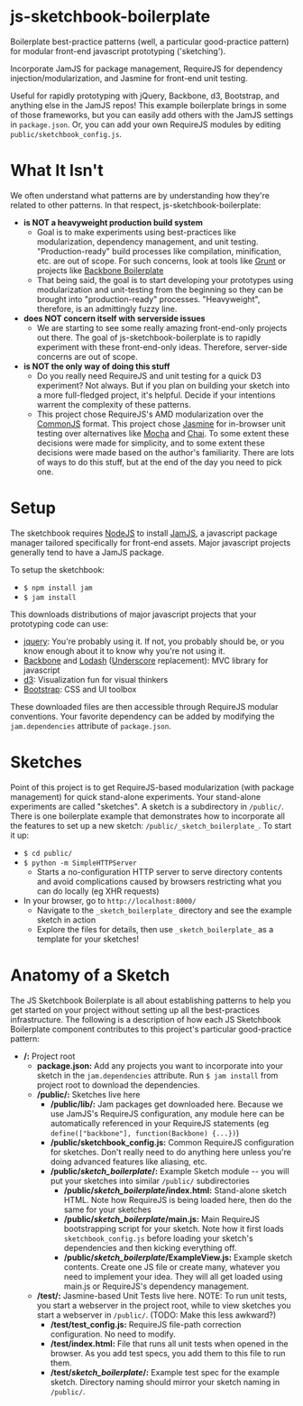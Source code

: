 js-sketchbook-boilerplate
=========================

Boilerplate best-practice patterns (well, a particular good-practice pattern) for modular front-end javascript
 prototyping ('sketching').

Incorporate JamJS for package management, RequireJS for dependency injection/modularization, and Jasmine for front-end
unit testing.

Useful for rapidly prototyping with jQuery, Backbone, d3, Bootstrap, and anything else in the JamJS repos!  This
example boilerplate brings in some of those frameworks, but you can easily add others with the JamJS settings in
`package.json`.  Or, you can add your own RequireJS modules by editing `public/sketchbook_config.js`.

# What It Isn't
We often understand what patterns are by understanding how they're related to other patterns.  In that respect,
js-sketchbook-boilerplate:
* __is NOT a heavyweight production build system__
  * Goal is to make experiments using best-practices like modularization, dependency management, and unit testing.
  "Production-ready" build processes like compilation, minification, etc. are out of scope.  For such concerns, look at
  tools like [Grunt](http://gruntjs.com/) or projects like [Backbone Boilerplate](https://github.com/tbranyen/backbone-boilerplate)
  * That being said, the goal is to start developing your prototypes using modularization and unit-testing from the
  beginning so they can be brought into "production-ready" processes.  "Heavyweight", therefore, is an admittingly fuzzy
  line.
* __does NOT concern itself with serverside issues__
  * We are starting to see some really amazing front-end-only projects out there.  The goal of js-sketchbook-boilerplate
  is to rapidly experiment with these front-end-only ideas.  Therefore, server-side concerns are out of scope.
* __is NOT the only way of doing this stuff__
  * Do you really need RequireJS and unit testing for a quick D3 experiment?  Not always.  But if you plan on building
  your sketch into a more full-fledged project, it's helpful.  Decide if your intentions warrent the complexity of
  these patterns.
  * This project chose RequireJS's AMD modularization over the [CommonJS](https://www.google.com/search?q=AMD+vs.+commonjs)
  format.  This project chose [Jasmine](http://pivotal.github.com/jasmine/) for in-browser unit testing over
  alternatives like [Mocha](http://visionmedia.github.com/mocha/) and [Chai](http://chaijs.com/).  To some extent these
  decisions were made for simplicity, and to some extent these decisions were made based on the author's familiarity.
  There are lots of ways to do this stuff, but at the end of the day you need to pick one.

# Setup
The sketchbook requires [NodeJS](http://nodejs.org/) to install [JamJS](http://jamjs.org/), a javascript package manager
tailored specifically for front-end assets.  Major javascript projects generally tend to have a JamJS package.

To setup the sketchbook:
* `$ npm install jam`
* `$ jam install`

This downloads distributions of major javascript projects that your prototyping code can use:
* [jquery](http://jquery.com/): You're probably using it.  If not, you probably should be, or you know enough about it
to know why you're not using it.
* [Backbone](http://backbonejs.org/) and [Lodash](http://lodash.com/) ([Underscore](http://underscorejs.org/)
replacement): MVC library for javascript
* [d3](http://d3js.org/): Visualization fun for visual thinkers
* [Bootstrap](http://twitter.github.com/bootstrap/): CSS and UI toolbox

These downloaded files are then accessible through RequireJS modular conventions.  Your favorite dependency can be added
by modifying the `jam.dependencies` attribute of `package.json`.


# Sketches
Point of this project is to get RequireJS-based modularization (with package management) for quick stand-alone
experiments.  Your stand-alone experiments are called "sketches".  A sketch is a subdirectory in `/public/`.  There is
one boilerplate example that demonstrates how to incorporate all the features to set up a new sketch:
`/public/_sketch_boilerplate_`.  To start it up:
* `$ cd public/`
* `$ python -m SimpleHTTPServer`
  * Starts a no-configuration HTTP server to serve directory contents and avoid complications caused by browsers
  restricting what you can do locally (eg XHR requests)
* In your browser, go to `http://localhost:8000/`
  * Navigate to the `_sketch_boilerplate_` directory and see the example sketch in action
  * Explore the files for details, then use `_sketch_boilerplate_` as a template for your sketches!

# Anatomy of a Sketch
The JS Sketchbook Boilerplate is all about establishing patterns to help you get started on your project without setting
up all the best-practices infrastructure.  The following is a description of how each JS Sketchbook Boilerplate
component contributes to this project's particular good-practice pattern:
* __/:__ Project root
    * __package.json:__ Add any projects you want to incorporate into your sketch in the `jam.dependencies` attribute.  Run
    `$ jam install` from project root to download the dependencies.
    * __/public/:__ Sketches live here
        * __/public/lib/:__ Jam packages get downloaded here.  Because we use JamJS's RequireJS configuration, any module here
        can be automatically referenced in your RequireJS statements (eg `define(["backbone"], function(Backbone) {...})`)
        * __/public/sketchbook_config.js:__ Common RequireJS configuration for sketches.  Don't really need to do anything here
        unless you're doing advanced features like aliasing, etc.
        * __/public/_sketch_boilerplate_/:__ Example Sketch module -- you will put your sketches into similar `/public/`
        subdirectories
            * __/public/_sketch_boilerplate_/index.html:__ Stand-alone sketch HTML.  Note how RequireJS is being loaded here,
            then do the same for your sketches
            * __/public/_sketch_boilerplate_/main.js:__ Main RequireJS bootstrapping script for your sketch.  Note how it first
            loads `sketchbook_config.js` before loading your sketch's dependencies and then kicking everything off.
            * __/public/_sketch_boilerplate_/ExampleView.js:__ Example sketch contents. Create one JS file or create many,
            whatever you need to implement your idea.  They will all get loaded using main.js or RequireJS's dependency
            management.
    * __/test/:__ Jasmine-based Unit Tests live here.  NOTE: To run unit tests, you start a webserver in the project root,
    while to view sketches you start a webserver in `/public/`.  (TODO: Make this less awkward?)
        * __/test/test_config.js:__ RequireJS file-path correction configuration.  No need to modify.
        * __/test/index.html:__ File that runs all unit tests when opened in the browser.  As you add test specs, you add them
        to this file to run them.
        * __/test/_sketch_boilerplate_/:__ Example test spec for the example sketch.  Directory naming should mirror your
        sketch naming in `/public/`.


